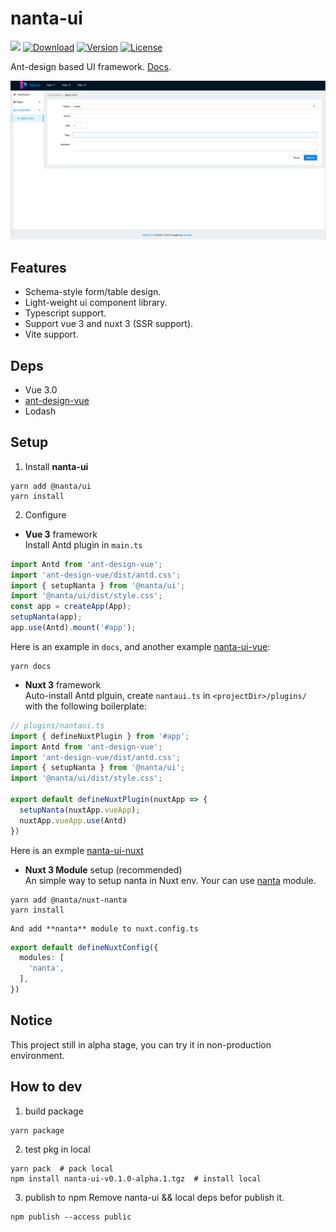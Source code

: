 # nanta-ui

 <p>
     <a href="https://github.com/nantajs/nanta-ui/actions/workflows/docs.yml"><img src="https://github.com/nantajs/nanta-ui/actions/workflows/docs.yml/badge.svg"></a>
     <a href="https://www.npmjs.com/package/@nanta/ui"><img src="https://badgen.net/npm/dm/@nanta/ui" alt="Download"></a>
     <a href="https://www.npmjs.com/package/@nanta/ui"><img src="https://badgen.net/npm/v/@nanta/ui" alt="Version"></a>
     <a href="https://www.npmjs.com/package/@nanta/ui"><img src="https://badgen.net/npm/license/@nanta/ui" alt="License"></a> 
</p>

Ant-design based UI framework. [Docs](https://nantajs.github.io/nanta-ui/#/).  

![index](docs/nantaui.png)

## Features
- Schema-style form/table design.  
- Light-weight ui component library.  
- Typescript support.  
- Support vue 3 and nuxt 3 (SSR support).  
- Vite support.  

## Deps

- Vue 3.0
- [ant-design-vue](https://github.com/vueComponent/ant-design-vue)  
- Lodash

## Setup

1. Install **nanta-ui**

```shell
yarn add @nanta/ui
yarn install
```

2. Configure
- **Vue 3** framework   
  Install Antd plugin in `main.ts`
```js
import Antd from 'ant-design-vue';
import 'ant-design-vue/dist/antd.css';
import { setupNanta } from '@nanta/ui';
import '@nanta/ui/dist/style.css';
const app = createApp(App);
setupNanta(app);
app.use(Antd).mount('#app');
```

Here is an example in `docs`, and another example [nanta-ui-vue](https://github.com/nantajs/nanta-ui-vue):   
```shell
yarn docs
```

- **Nuxt 3** framework  
  Auto-install Antd plguin, create `nantaui.ts` in `<projectDir>/plugins/` with the following boilerplate:  
```js
// plugins/nantaui.ts
import { defineNuxtPlugin } from '#app';
import Antd from 'ant-design-vue';
import 'ant-design-vue/dist/antd.css';
import { setupNanta } from '@nanta/ui';
import '@nanta/ui/dist/style.css';

export default defineNuxtPlugin(nuxtApp => {
  setupNanta(nuxtApp.vueApp);
  nuxtApp.vueApp.use(Antd)
})
```
Here is an exmple [nanta-ui-nuxt](https://github.com/nantajs/nanta-ui-nuxt)

- **Nuxt 3 Module** setup (recommended)  
   An simple way to setup nanta in Nuxt env. Your can use [nanta](https://github.com/nantajs/nuxt-nanta) module.  

```shell
yarn add @nanta/nuxt-nanta
yarn install
```
    And add **nanta** module to nuxt.config.ts  
```ts
export default defineNuxtConfig({
  modules: [
    'nanta',    
  ],
})
```

## Notice

This project still in alpha stage, you can try it in non-production environment.

## How to dev

1. build package

```shell
yarn package
```

2. test pkg in local

```shell
yarn pack  # pack local
npm install nanta-ui-v0.1.0-alpha.1.tgz  # install local
```

3. publish to npm
Remove nanta-ui && local deps befor publish it.

```shell
npm publish --access public
```
